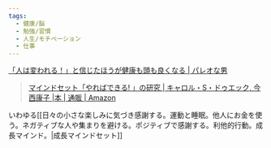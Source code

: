 ```yaml
---
tags:
  - 健康/脳
  - 勉強/習慣
  - 人生/モチベーション
  - 仕事
---
```

[「人は変われる！」と信じたほうが健康も頭も良くなる | パレオな男](https://yuchrszk.blogspot.com/2014/05/blog-post_3247.html)
>[マインドセット「やればできる! 」の研究 | キャロル・S・ドゥエック, 今西康子 |本 | 通販 | Amazon](https://www.amazon.co.jp/%E3%83%9E%E3%82%A4%E3%83%B3%E3%83%89%E3%82%BB%E3%83%83%E3%83%88%E3%80%8C%E3%82%84%E3%82%8C%E3%81%B0%E3%81%A7%E3%81%8D%E3%82%8B-%E3%80%8D%E3%81%AE%E7%A0%94%E7%A9%B6-%E3%82%AD%E3%83%A3%E3%83%AD%E3%83%AB%E3%83%BBS%E3%83%BB%E3%83%89%E3%82%A5%E3%82%A8%E3%83%83%E3%82%AF/dp/4794221789)

いわゆる[[日々の小さな楽しみに気づき感謝する。運動と睡眠。他人にお金を使う。ネガティブな人や集まりを避ける。ポジティブで感謝する。利他的行動。成長マインド。|成長マインドセット]]

